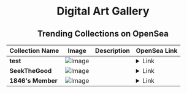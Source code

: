 <div align="center">

# Digital Art Gallery

## Trending Collections on OpenSea

| Collection Name                       | Image                                                                                     | Description                       | OpenSea Link                                                                                          |
|---------------------------------------|-------------------------------------------------------------------------------------------|-----------------------------------|--------------------------------------------------------------------------------------------------------|
| **test** | ![Image](https://i.seadn.io/s/raw/files/8382599fd1535e943cfd771ece889767.png?w=500&auto=format?w=200&auto=format) |  | <details><summary>Link</summary>[test](https://opensea.io/collection/test-6489)</details> |
| **SeekTheGood** | ![Image](https://i.seadn.io/s/raw/files/23bae0d21abc903aa3e2d5cc4b73357f.jpg?w=500&auto=format?w=200&auto=format) |  | <details><summary>Link</summary>[SeekTheGood](https://opensea.io/collection/seekthegood)</details> |
| **1846's Member** | ![Image](https://i.seadn.io/s/raw/files/34916265a4cbe104c8cbceba492b3f99.png?w=500&auto=format?w=200&auto=format) |  | <details><summary>Link</summary>[1846's Member](https://opensea.io/collection/1846-s-member)</details> |

</div>